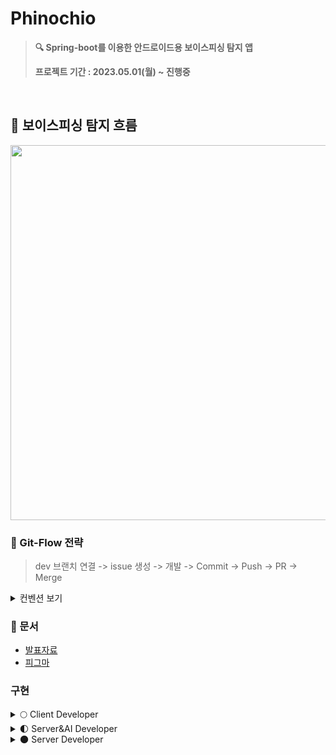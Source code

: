 # Phinochio
>**🔍 Spring-boot를 이용한 안드로이드용 보이스피싱 탐지 앱**
>
>**프로젝트 기간 : 2023.05.01(월) ~ 진행중**
<br>

## 🌠 보이스피싱 탐지 흐름
<image  width=600 src=https://github.com/heymin2/Voice-Phishing-Detection-App/assets/97522726/48010109-2f74-4d33-87eb-02de74e23c6e>



### 📌 Git-Flow 전략
> dev 브랜치 연결 -> issue 생성 -> 개발 -> Commit -> Push -> PR -> Merge
<details>
<summary> 컨벤션 보기</summary>
<div markdown="1">

```
[FEAT] 새로운 기능 추가
[FIX] 버그 수정
[DOCS] 문서 수정
[REFACTOR] 코드 전면 수정
[TEST] 테스트 코드, 리팩토링 테스트 코드 추가
[CHORE] 코드 수정, 내부 파일 수정, 주석
[RENAME] 파일 또는 폴더 명을 수정하거나 옮기는 작업만인 경우
[REMOVE] 파일을 삭제하는 작업만 수행한 경우
[INIT] 프로젝트 생성
[ADD] Feat 이외의 부수적인 코드 추가, 라이브러리 추가, 새로운 파일 생성 시, 에셋 추가
[UPDATE] 업데이트
```

  </div>
</details>




### 📑 문서 
- [발표자료](https://github.com/heymin2/Voice-Phishing-Detection-App/files/11901194/_._.1.pdf)
- [피그마](https://www.figma.com/file/8RuHW7hZWDgdeX7cKI2U0Q/2023%EB%85%84%EB%8F%84-%EC%A2%85%ED%95%A9%EC%84%A4%EA%B3%84%EA%B3%BC%EC%A0%9C_%EB%B3%B4%EC%9D%B4%EC%8A%A4%ED%94%BC%EC%8B%B1?type=design&node-id=0-1&mode=design&t=8KdYkAZOAYETqHtz-0)


  
### 구현 
<details>
<summary> 🌕 Client Developer</summary>
<div markdown="1">

  - [문예주](https://github.com/moonyeju)
  - [신혜민](https://github.com/heymin2)
  </div>
</details>
<details>
<summary> 🌓 Server&AI Developer</summary>
<div markdown="1">
  
- [안수진](https://github.com/ssuzyn)
- [조유정](https://github.com/hiyoojeong)
  </div>
</details>
<details>
<summary> 🌑 Server Developer</summary>
<div markdown="1">
  
- [김민주](https://github.com/miiiinju1)
  </div>
</details>
